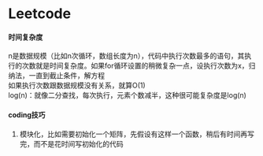 # Leetcode
#### 时间复杂度
n是数据规模（比如n次循环，数组长度为n），代码中执行次数最多的语句，其执行的次数就是时间复杂度。如果for循环设置的稍微复杂一点，设执行次数为x，归纳法，一直到截止条件，解方程<br>
如果执行次数跟数据规模没有关系，就算O(1)<br>
log(n)：就像二分查找，每次执行，元素个数减半，这种很可能复杂度是log(n)<br>
#### coding技巧
1. 模块化，比如需要初始化一个矩阵，先假设有这样一个函数，稍后有时间再写完，而不是花时间写初始化的代码
